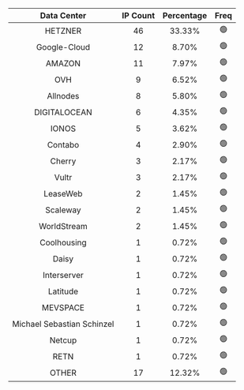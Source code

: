 | Data Center | IP Count | Percentage | Freq |
|:------------:|:--------:|:-----------:|:-----:|
| HETZNER | 46 | 33.33% | 🟢 |
| Google-Cloud | 12 | 8.70% | 🟢 |
| AMAZON | 11 | 7.97% | 🟢 |
| OVH | 9 | 6.52% | 🟢 |
| Allnodes | 8 | 5.80% | 🟢 |
| DIGITALOCEAN | 6 | 4.35% | 🟢 |
| IONOS | 5 | 3.62% | 🟢 |
| Contabo | 4 | 2.90% | 🟢 |
| Cherry | 3 | 2.17% | 🟢 |
| Vultr | 3 | 2.17% | 🟢 |
| LeaseWeb | 2 | 1.45% | 🟢 |
| Scaleway | 2 | 1.45% | 🟢 |
| WorldStream | 2 | 1.45% | 🟢 |
| Coolhousing | 1 | 0.72% | 🟢 |
| Daisy | 1 | 0.72% | 🟢 |
| Interserver | 1 | 0.72% | 🟢 |
| Latitude | 1 | 0.72% | 🟢 |
| MEVSPACE | 1 | 0.72% | 🟢 |
| Michael Sebastian Schinzel | 1 | 0.72% | 🟢 |
| Netcup | 1 | 0.72% | 🟢 |
| RETN | 1 | 0.72% | 🟢 |
| OTHER | 17 | 12.32% | 🟢 |